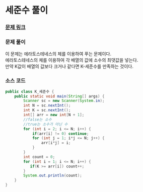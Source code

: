 # 세준수 풀이

### [문제 링크](https://www.acmicpc.net/problem/1418)

### 문제 풀이
이 문제는 에라토스테네스의 체를 이용하여 푸는 문제이다. </br>
에라토스테네스의 체를 이용하여 각 배열의 값에 소수의 최댓값을 넣는다.  </br>
만약 K값이 배열의 값보다 크거나 같다면 K-세준수를 만족하는 것이다. </br>
### 소스 코드
```java
public class K_세준수 {
    public static void main(String[] args) {
        Scanner sc = new Scanner(System.in);
        int N = sc.nextInt();
        int K = sc.nextInt();
        int[] arr = new int[N + 1];
        //false는 소수
        //true는 소수가 아닌 수
        for (int i = 2; i <= N; i++) {
            if(arr[i] != 0) continue;
            for (int j = 1; i*j <= N; j++) {
                arr[i*j] = i;
            }
        }
        int count = 0;
        for (int i = 1; i <= N; i++) {
           if(K >= arr[i]) count++;
        }
        System.out.println(count);
    }
}

```